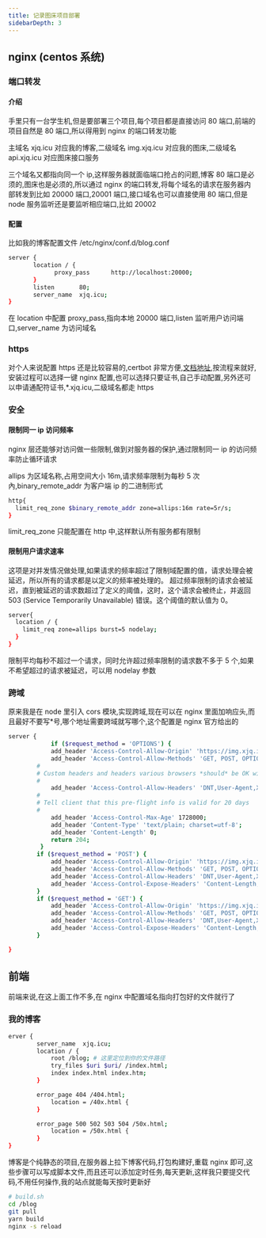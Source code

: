 ```yaml
---
title: 记录图床项目部署
sidebarDepth: 3
---
```


## nginx (centos 系统)

### 端口转发

#### 介绍

手里只有一台学生机,但是要部署三个项目,每个项目都是直接访问 80 端口,前端的项目自然是 80 端口,所以得用到 nginx 的端口转发功能

主域名 xjq.icu 对应我的博客,二级域名 img.xjq.icu 对应我的图床,二级域名 api.xjq.icu 对应图床接口服务

三个域名又都指向同一个 ip,这样服务器就面临端口抢占的问题,博客 80 端口是必须的,图床也是必须的,所以通过 nginx 的端口转发,将每个域名的请求在服务器内部转发到比如 20000 端口,20001 端口,接口域名也可以直接使用 80 端口,但是 node 服务监听还是要监听相应端口,比如 20002

#### 配置

比如我的博客配置文件 /etc/nginx/conf.d/blog.conf

```bash
server {
       location / {
             proxy_pass      http://localhost:20000;
       }
       listen       80;
       server_name  xjq.icu;
}
```

在 location 中配置 proxy_pass,指向本地 20000 端口,listen 监听用户访问端口,server_name 为访问域名

### https

对个人来说配置 https 还是比较容易的,certbot 非常方便,[文档地址](https://certbot.eff.org/lets-encrypt/centosrhel7-nginx),按流程来就好,安装过程可以选择一键 nginx 配置,也可以选择只要证书,自己手动配置,另外还可以申请通配符证书,\*.xjq.icu,二级域名都走 https

### 安全

#### 限制同一 ip 访问频率

nginx 层还能够对访问做一些限制,做到对服务器的保护,通过限制同一 ip 的访问频率防止循环请求

allips 为区域名称,占用空间大小 16m,请求频率限制为每秒 5 次內,binary_remote_addr 为客户端 ip 的二进制形式

```bash
http{
  limit_req_zone $binary_remote_addr zone=allips:16m rate=5r/s;
}
```

limit_req_zone 只能配置在 http 中,这样默认所有服务都有限制

#### 限制用户请求速率

这项是对并发情况做处理,如果请求的频率超过了限制域配置的值，请求处理会被延迟，所以所有的请求都是以定义的频率被处理的。 超过频率限制的请求会被延迟，直到被延迟的请求数超过了定义的阈值，这时，这个请求会被终止，并返回 503 (Service Temporarily Unavailable) 错误。这个阈值的默认值为 0。

```bash
server{
  location / {
    limit_req zone=allips burst=5 nodelay;
  }
}
```

限制平均每秒不超过一个请求，同时允许超过频率限制的请求数不多于 5 个,如果不希望超过的请求被延迟，可以用 nodelay 参数

### 跨域

原来我是在 node 里引入 cors 模块,实现跨域,现在可以在 nginx 里面加响应头,而且最好不要写\*号,哪个地址需要跨域就写哪个,这个配置是 nginx 官方给出的

```bash
server {
			if ($request_method = 'OPTIONS') {
        	add_header 'Access-Control-Allow-Origin' 'https://img.xjq.icu';
        	add_header 'Access-Control-Allow-Methods' 'GET, POST, OPTIONS';
        #
        # Custom headers and headers various browsers *should* be OK with but aren't
        #
        	add_header 'Access-Control-Allow-Headers' 'DNT,User-Agent,X-Requested-With,If-Modified-Since,Cache-Control,Content-Type,Range';
        #
        # Tell client that this pre-flight info is valid for 20 days
        #
        	add_header 'Access-Control-Max-Age' 1728000;
        	add_header 'Content-Type' 'text/plain; charset=utf-8';
        	add_header 'Content-Length' 0;
        	return 204;
    	 }
     	if ($request_method = 'POST') {
        	add_header 'Access-Control-Allow-Origin' 'https://img.xjq.icu';
        	add_header 'Access-Control-Allow-Methods' 'GET, POST, OPTIONS';
        	add_header 'Access-Control-Allow-Headers' 'DNT,User-Agent,X-Requested-With,If-Modified-Since,Cache-Control,Content-Type,Range';
        	add_header 'Access-Control-Expose-Headers' 'Content-Length,Content-Range';
     	}
     	if ($request_method = 'GET') {
        	add_header 'Access-Control-Allow-Origin' 'https://img.xjq.icu';
        	add_header 'Access-Control-Allow-Methods' 'GET, POST, OPTIONS';
        	add_header 'Access-Control-Allow-Headers' 'DNT,User-Agent,X-Requested-With,If-Modified-Since,Cache-Control,Content-Type,Range';
        	add_header 'Access-Control-Expose-Headers' 'Content-Length,Content-Range';
     	}

}
```

## 前端

前端来说,在这上面工作不多,在 nginx 中配置域名指向打包好的文件就行了

### 我的博客

```bash
erver {
        server_name  xjq.icu;
        location / {
            root /blog; # 这里定位到你的文件路径
            try_files $uri $uri/ /index.html;
            index index.html index.htm;
        }

        error_page 404 /404.html;
            location = /40x.html {
        }

        error_page 500 502 503 504 /50x.html;
            location = /50x.html {
        }
}
```

博客是个纯静态的项目,在服务器上拉下博客代码,打包构建好,重载 nginx 即可,这些步骤可以写成脚本文件,而且还可以添加定时任务,每天更新,这样我只要提交代码,不用任何操作,我的站点就能每天按时更新好

```bash
# build.sh
cd /blog
git pull
yarn build
nginx -s reload
```
